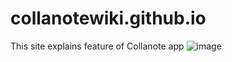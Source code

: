 # collanotewiki.github.io
This site explains feature of Collanote app
![image](https://user-images.githubusercontent.com/87580211/126045113-a4399049-6596-48b0-852b-501faa8e00f5.png)
